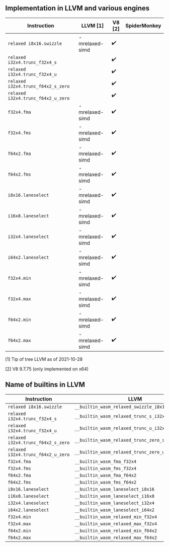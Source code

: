 ## Implementation in LLVM and various engines

| Instruction                        | LLVM [1]       | V8 [2]             | SpiderMonkey |
|------------------------------------|----------------|--------------------|--------------|
| `relaxed i8x16.swizzle`            | -mrelaxed-simd | :heavy_check_mark: |              |
| `relaxed i32x4.trunc_f32x4_s`      |                | :heavy_check_mark: |              |
| `relaxed i32x4.trunc_f32x4_u`      |                | :heavy_check_mark: |              |
| `relaxed i32x4.trunc_f64x2_s_zero` |                | :heavy_check_mark: |              |
| `relaxed i32x4.trunc_f64x2_u_zero` |                | :heavy_check_mark: |              |
| `f32x4.fma`                        | -mrelaxed-simd | :heavy_check_mark: |              |
| `f32x4.fms`                        | -mrelaxed-simd | :heavy_check_mark: |              |
| `f64x2.fma`                        | -mrelaxed-simd | :heavy_check_mark: |              |
| `f64x2.fms`                        | -mrelaxed-simd | :heavy_check_mark: |              |
| `i8x16.laneselect`                 | -mrelaxed-simd | :heavy_check_mark: |              |
| `i16x8.laneselect`                 | -mrelaxed-simd | :heavy_check_mark: |              |
| `i32x4.laneselect`                 | -mrelaxed-simd | :heavy_check_mark: |              |
| `i64x2.laneselect`                 | -mrelaxed-simd | :heavy_check_mark: |              |
| `f32x4.min`                        | -mrelaxed-simd | :heavy_check_mark: |              |
| `f32x4.max`                        | -mrelaxed-simd | :heavy_check_mark: |              |
| `f64x2.min`                        | -mrelaxed-simd | :heavy_check_mark: |              |
| `f64x2.max`                        | -mrelaxed-simd | :heavy_check_mark: |              |

[1] Tip of tree LLVM as of 2021-10-28

[2] V8 9.7.75 (only implemented on x64)

## Name of builtins in LLVM

| Instruction                        | LLVM                                              |
|------------------------------------|---------------------------------------------------|
| `relaxed i8x16.swizzle`            | `__builtin_wasm_relaxed_swizzle_i8x16`            |
| `relaxed i32x4.trunc_f32x4_s`      | `__builtin_wasm_relaxed_trunc_s_i32x4_f32x4`      |
| `relaxed i32x4.trunc_f32x4_u`      | `__builtin_wasm_relaxed_trunc_u_i32x4_f32x4`      |
| `relaxed i32x4.trunc_f64x2_s_zero` | `__builtin_wasm_relaxed_trunc_zero_s_i32x4_f64x2` |
| `relaxed i32x4.trunc_f64x2_u_zero` | `__builtin_wasm_relaxed_trunc_zero_u_i32x4_f64x2` |
| `f32x4.fma`                        | `__builtin_wasm_fma_f32x4`                        |
| `f32x4.fms`                        | `__builtin_wasm_fms_f32x4`                        |
| `f64x2.fma`                        | `__builtin_wasm_fma_f64x2`                        |
| `f64x2.fms`                        | `__builtin_wasm_fms_f64x2`                        |
| `i8x16.laneselect`                 | `__builtin_wasm_laneselect_i8x16`                 |
| `i16x8.laneselect`                 | `__builtin_wasm_laneselect_i16x8`                 |
| `i32x4.laneselect`                 | `__builtin_wasm_laneselect_i32x4`                 |
| `i64x2.laneselect`                 | `__builtin_wasm_laneselect_i64x2`                 |
| `f32x4.min`                        | `__builtin_wasm_relaxed_min_f32x4`                |
| `f32x4.max`                        | `__builtin_wasm_relaxed_max_f32x4`                |
| `f64x2.min`                        | `__builtin_wasm_relaxed_min_f64x2`                |
| `f64x2.max`                        | `__builtin_wasm_relaxed_max_f64x2`                |
